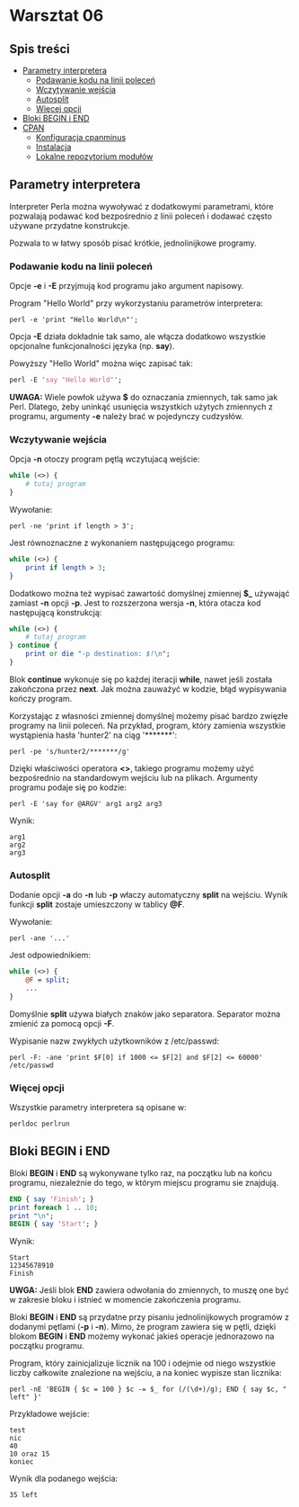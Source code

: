 # Warsztat 06

<!--TOC_START--->
## Spis treści
* [Parametry interpretera](#parametry-interpretera)
    * [Podawanie kodu na linii poleceń](#podawanie-kodu-na-linii-poleceń)
    * [Wczytywanie wejścia](#wczytywanie-wejścia)
    * [Autosplit](#autosplit)
    * [Więcej opcji](#więcej-opcji)
* [Bloki BEGIN i END](#bloki-begin-i-end)
* [CPAN](#cpan)
    * [Konfiguracja cpanminus](#konfiguracja-cpanminus)
    * [Instalacja](#instalacja)
    * [Lokalne repozytorium modułów](#lokalne-repozytorium-modułów)

<!--TOC_END--->

## Parametry interpretera
Interpreter Perla można wywoływać z dodatkowymi parametrami, które
pozwalają podawać kod bezpośrednio z linii poleceń i dodawać
często używane przydatne konstrukcje.

Pozwala to w łatwy sposób pisać krótkie, jednolinijkowe programy.

### Podawanie kodu na linii poleceń
Opcje **-e** i **-E** przyjmują kod programu jako argument napisowy.

Program "Hello World" przy wykorzystaniu parametrów interpretera:
```
perl -e 'print "Hello World\n"';
```

Opcja **-E** działa dokładnie tak samo, ale włącza dodatkowo wszystkie
opcjonalne funkcjonalności języka (np. **say**).

Powyższy "Hello World" można więc zapisać tak:
```perl
perl -E 'say "Hello World"';
```

**UWAGA:** Wiele powłok używa **$** do oznaczania zmiennych, tak samo jak
Perl. Dlatego, żeby uninkąć usunięcia wszystkich użytych zmiennych z
programu, argumenty **-e** należy brać w pojedynczy cudzysłów.

### Wczytywanie wejścia
Opcja **-n** otoczy program pętlą wczytujacą wejście:
```perl
while (<>) {
    # tutaj program
}
```
Wywołanie:
```
perl -ne 'print if length > 3';
```

Jest równoznaczne z wykonaniem następującego programu:
```perl
while (<>) {
    print if length > 3;
}
```

Dodatkowo można też wypisać zawartość domyślnej zmiennej **$_** używająć
zamiast **-n** opcji **-p**. Jest to rozszerzona wersja **-n**, która
otacza kod następującą konstrukcją:
```perl
while (<>) {
    # tutaj program
} continue {
    print or die "-p destination: $!\n";
}
```
Blok **continue** wykonuje się po każdej iteracji **while**, nawet jeśli
została zakończona przez **next**. Jak można zauważyć w kodzie, błąd
wypisywania kończy program.

Korzystając z własności zmiennej domyślnej możemy pisać bardzo zwięzłe
programy na linii poleceń. Na przykład, program, który zamienia wszystkie
wystąpienia hasła 'hunter2' na ciąg '\*\*\*\*\*\*\*':
```
perl -pe 's/hunter2/*******/g'
```
Dzięki właściwości operatora **<>**, takiego programu możemy użyć bezpośrednio
na standardowym wejściu lub na plikach. Argumenty programu podaje się po
kodzie:
```
perl -E 'say for @ARGV' arg1 arg2 arg3
```
Wynik:
```
arg1
arg2
arg3
```

### Autosplit
Dodanie opcji **-a** do **-n** lub **-p** właczy automatyczny **split** na
wejściu.  Wynik funkcji **split** zostaje umieszczony w tablicy **@F**.

Wywołanie:
```
perl -ane '...'
```
Jest odpowiednikiem:
```perl
while (<>) {
    @F = split;
    ...
}
```

Domyślnie **split** używa białych znaków jako separatora. Separator można
zmienić za pomocą opcji **-F**.

Wypisanie nazw zwykłych użytkowników z /etc/passwd:
```
perl -F: -ane 'print $F[0] if 1000 <= $F[2] and $F[2] <= 60000' /etc/passwd
```

### Więcej opcji
Wszystkie parametry interpretera są opisane w:
```
perldoc perlrun
```

## Bloki BEGIN i END
Bloki **BEGIN** i **END** są wykonywane tylko raz, na początku lub na końcu
programu, niezależnie do tego, w którym miejscu programu sie znajdują.
```perl
END { say 'Finish'; }
print foreach 1 .. 10;
print "\n";
BEGIN { say 'Start'; }
```
Wynik:
```
Start
12345678910
Finish
```

**UWGA:** Jeśli blok **END** zawiera odwołania do zmiennych, to muszę one być
w zakresie bloku i istnieć w momencie zakończenia programu.

Bloki **BEGIN** i **END** są przydatne przy pisaniu jednolinijkowych programów
z dodanymi pętlami (**-p** i **-n**). Mimo, że program zawiera się
w pętli, dzięki blokom **BEGIN** i **END** możemy wykonać jakieś operacje
jednorazowo na początku programu.

Program, który zainicjalizuje licznik na 100 i odejmie od niego wszystkie
liczby całkowite znalezione na wejściu, a na koniec wypisze stan licznika:
```
perl -nE 'BEGIN { $c = 100 } $c -= $_ for (/(\d+)/g); END { say $c, " left" }'
```
Przykładowe wejście:
```
test
nic
40
10 oraz 15
koniec
```
Wynik dla podanego wejścia:
```
35 left
```
